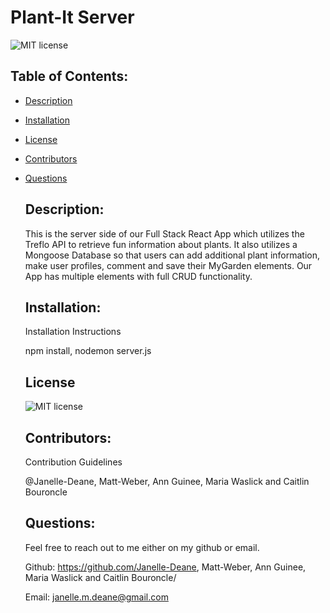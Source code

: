# Plant-It Server
  ![MIT license](https://img.shields.io/badge/License-MIT-blue.svg)
   ## Table of Contents: 
   
* [Description](#Description)

* [Installation](#Installation)

* [License](#License)

* [Contributors](#Contributors)

* [Questions](#Questions)

   ## Description: 
   This is the server side of our Full Stack React App which utilizes the Treflo API to retrieve fun information about plants. It also utilizes a Mongoose Database so that users can add additional plant information, make user profiles, comment and save their MyGarden elements. Our App has multiple elements with full CRUD functionality. 
   ## Installation: 

   Installation Instructions

   npm install, nodemon server.js


   
   ## License
   
   ![MIT license](https://img.shields.io/badge/License-MIT-blue.svg)
   ## Contributors: 

   Contribution Guidelines

   @Janelle-Deane, Matt-Weber, Ann Guinee, Maria Waslick and Caitlin Bouroncle
   

   
   ## Questions: 
   Feel free to reach out to me either on my github or email. 
   
   Github:
   https://github.com/Janelle-Deane, Matt-Weber, Ann Guinee, Maria Waslick and Caitlin Bouroncle/
   
   Email:
   janelle.m.deane@gmail.com
